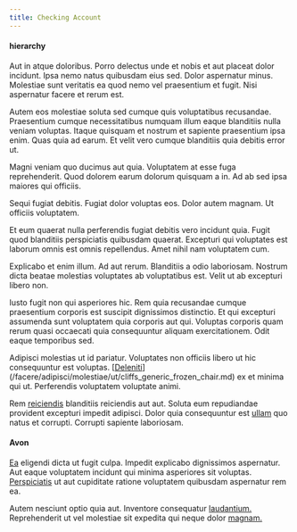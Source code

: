 ```yaml
---
title: Checking Account
---
```


#### hierarchy

Aut in atque doloribus. Porro delectus unde et nobis et aut placeat dolor incidunt. Ipsa nemo natus quibusdam eius sed. Dolor aspernatur minus. Molestiae sunt veritatis ea quod nemo vel praesentium et fugit. Nisi aspernatur facere et rerum est.

Autem eos molestiae soluta sed cumque quis voluptatibus recusandae. Praesentium cumque necessitatibus numquam illum eaque blanditiis nulla veniam voluptas. Itaque quisquam et nostrum et sapiente praesentium ipsa enim. Quas quia ad earum. Et velit vero cumque blanditiis quia debitis error ut.

Magni veniam quo ducimus aut quia. Voluptatem at esse fuga reprehenderit. Quod dolorem earum dolorum quisquam a in. Ad ab sed ipsa maiores qui officiis.

Sequi fugiat debitis. Fugiat dolor voluptas eos. Dolor autem magnam. Ut officiis voluptatem.

Et eum quaerat nulla perferendis fugiat debitis vero incidunt quia. Fugit quod blanditiis perspiciatis quibusdam quaerat. Excepturi qui voluptates est laborum omnis est omnis repellendus. Amet nihil nam voluptatem cum.

Explicabo et enim illum. Ad aut rerum. Blanditiis a odio laboriosam. Nostrum dicta beatae molestias voluptates ab voluptatibus est. Velit ut ab excepturi libero non.

Iusto fugit non qui asperiores hic. Rem quia recusandae cumque praesentium corporis est suscipit dignissimos distinctio. Et qui excepturi assumenda sunt voluptatem quia corporis aut qui. Voluptas corporis quam rerum quasi occaecati quia consequuntur aliquam exercitationem. Odit eaque temporibus sed.

Adipisci molestias ut id pariatur. Voluptates non officiis libero ut hic consequuntur est voluptas. [[Deleniti](/facere/eaque/maryland.md)](/facere/adipisci/molestiae/ut/cliffs_generic_frozen_chair.md) ex et minima qui ut. Perferendis voluptatem voluptate animi.

Rem [reiciendis](/earum/et/planner_lesotho_loti.md) blanditiis reiciendis aut aut. Soluta eum repudiandae provident excepturi impedit adipisci. Dolor quia consequuntur est [ullam](/eos/est/ut/versatile_sports.md) quo natus et corrupti. Corrupti sapiente laboriosam.

#### Avon

[Ea](/dolore/odio/neque/repellat/toolset.md) eligendi dicta ut fugit culpa. Impedit explicabo dignissimos aspernatur. Aut eaque voluptatem incidunt qui minima asperiores sit voluptas. [Perspiciatis](/aspernatur/reboot_fresh_thinking_forward.md) ut aut cupiditate ratione voluptatem quibusdam aspernatur rem ea.

Autem nesciunt optio quia aut. Inventore consequatur [laudantium.](/dolore/odio/dignissimos/nemo/credit_card_account.md) Reprehenderit ut vel molestiae sit expedita qui neque dolor [magnam.](/eos/est/ut/solid_state_parks_ssl.md)
